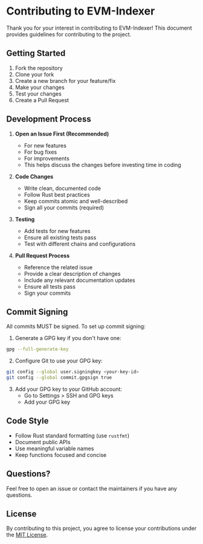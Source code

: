 # Contributing to EVM-Indexer

Thank you for your interest in contributing to EVM-Indexer! This document provides guidelines for contributing to the project.

## Getting Started

1. Fork the repository
2. Clone your fork
3. Create a new branch for your feature/fix
4. Make your changes
5. Test your changes
6. Create a Pull Request

## Development Process

1. **Open an Issue First (Recommended)**
   - For new features
   - For bug fixes
   - For improvements
   - This helps discuss the changes before investing time in coding

2. **Code Changes**
   - Write clean, documented code
   - Follow Rust best practices
   - Keep commits atomic and well-described
   - Sign all your commits (required)

3. **Testing**
   - Add tests for new features
   - Ensure all existing tests pass
   - Test with different chains and configurations

4. **Pull Request Process**
   - Reference the related issue
   - Provide a clear description of changes
   - Include any relevant documentation updates
   - Ensure all tests pass
   - Sign your commits

## Commit Signing

All commits MUST be signed. To set up commit signing:

1. Generate a GPG key if you don't have one:
```bash
gpg --full-generate-key
```

2. Configure Git to use your GPG key:
```bash
git config --global user.signingkey <your-key-id>
git config --global commit.gpgsign true
```

3. Add your GPG key to your GitHub account:
   - Go to Settings > SSH and GPG keys
   - Add your GPG key

## Code Style

- Follow Rust standard formatting (use `rustfmt`)
- Document public APIs
- Use meaningful variable names
- Keep functions focused and concise

## Questions?

Feel free to open an issue or contact the maintainers if you have any questions.

## License

By contributing to this project, you agree to license your contributions under the [MIT License](LICENSE).
